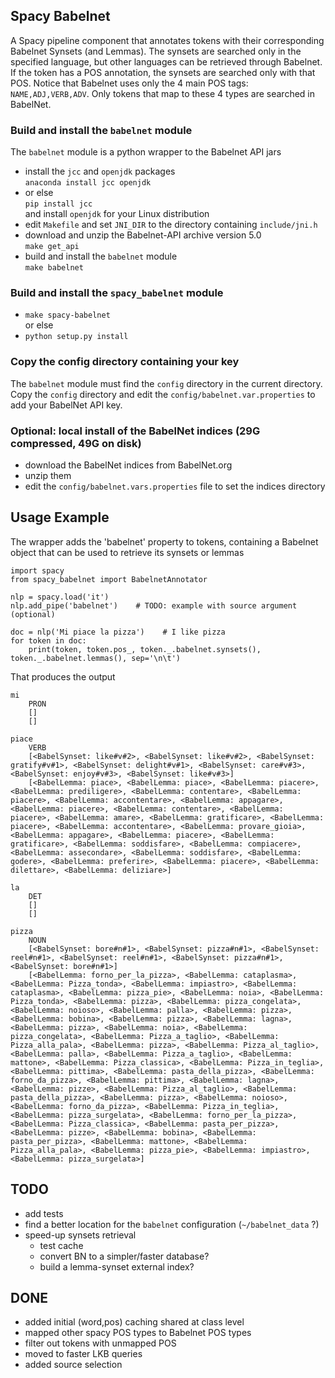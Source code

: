 ## Spacy Babelnet

A Spacy pipeline component that annotates tokens with their corresponding Babelnet Synsets (and Lemmas).
The synsets are searched only in the specified language, but other languages can be retrieved through Babelnet.
If the token has a POS annotation, the synsets are searched only with that POS.
Notice that Babelnet uses only the 4 main POS tags: `NAME,ADJ,VERB,ADV`.
Only tokens that map to these 4 types are searched in BabelNet.

### Build and install the `babelnet` module
The `babelnet` module is a python wrapper to the Babelnet API jars
- install the `jcc` and `openjdk` packages \
  `anaconda install jcc openjdk`
- or else \
  `pip install jcc` \
    and install `openjdk` for your Linux distribution
- edit `Makefile` and set `JNI_DIR` to the directory containing `include/jni.h`
- download and unzip the Babelnet-API archive version 5.0 \
  `make get_api`
- build and install the `babelnet` module \
  `make babelnet`

### Build and install the `spacy_babelnet` module
- `make spacy-babelnet` \
  or else
- `python setup.py install`

### Copy the config directory containing your key
The `babelnet` module must find the `config` directory in the current directory. 
Copy the `config` directory and edit the `config/babelnet.var.properties` to add your BabelNet API key.

### Optional: local install of the BabelNet indices (29G compressed, 49G on disk)
- download the BabelNet indices from BabelNet.org
- unzip them
- edit the `config/babelnet.vars.properties` file to set the indices directory

## Usage Example
The wrapper adds the 'babelnet' property to tokens, containing a Babelnet object that can be used to retrieve its synsets or lemmas
```
import spacy
from spacy_babelnet import BabelnetAnnotator

nlp = spacy.load('it')
nlp.add_pipe('babelnet')    # TODO: example with source argument (optional)

doc = nlp('Mi piace la pizza')    # I like pizza
for token in doc:
    print(token, token.pos_, token._.babelnet.synsets(), token._.babelnet.lemmas(), sep='\n\t')
```
That produces the output

    mi
        PRON
        []
        []

    piace
        VERB
        [<BabelSynset: like#v#2>, <BabelSynset: like#v#2>, <BabelSynset: gratify#v#1>, <BabelSynset: delight#v#1>, <BabelSynset: care#v#3>, <BabelSynset: enjoy#v#3>, <BabelSynset: like#v#3>]
        [<BabelLemma: piace>, <BabelLemma: piace>, <BabelLemma: piacere>, <BabelLemma: prediligere>, <BabelLemma: contentare>, <BabelLemma: piacere>, <BabelLemma: accontentare>, <BabelLemma: appagare>, <BabelLemma: piacere>, <BabelLemma: contentare>, <BabelLemma: piacere>, <BabelLemma: amare>, <BabelLemma: gratificare>, <BabelLemma: piacere>, <BabelLemma: accontentare>, <BabelLemma: provare_gioia>, <BabelLemma: appagare>, <BabelLemma: piacere>, <BabelLemma: gratificare>, <BabelLemma: soddisfare>, <BabelLemma: compiacere>, <BabelLemma: assecondare>, <BabelLemma: soddisfare>, <BabelLemma: godere>, <BabelLemma: preferire>, <BabelLemma: piacere>, <BabelLemma: dilettare>, <BabelLemma: deliziare>]

    la
        DET
        []
        []

    pizza
        NOUN
        [<BabelSynset: bore#n#1>, <BabelSynset: pizza#n#1>, <BabelSynset: reel#n#1>, <BabelSynset: reel#n#1>, <BabelSynset: pizza#n#1>, <BabelSynset: bore#n#1>]
        [<BabelLemma: forno_per_la_pizza>, <BabelLemma: cataplasma>, <BabelLemma: Pizza_tonda>, <BabelLemma: impiastro>, <BabelLemma: cataplasma>, <BabelLemma: pizza_pie>, <BabelLemma: noia>, <BabelLemma: Pizza_tonda>, <BabelLemma: pizza>, <BabelLemma: pizza_congelata>, <BabelLemma: noioso>, <BabelLemma: palla>, <BabelLemma: pizza>, <BabelLemma: bobina>, <BabelLemma: pizza>, <BabelLemma: lagna>, <BabelLemma: pizza>, <BabelLemma: noia>, <BabelLemma: pizza_congelata>, <BabelLemma: Pizza_a_taglio>, <BabelLemma: Pizza_alla_pala>, <BabelLemma: pizza>, <BabelLemma: Pizza_al_taglio>, <BabelLemma: palla>, <BabelLemma: Pizza_a_taglio>, <BabelLemma: mattone>, <BabelLemma: Pizza_classica>, <BabelLemma: Pizza_in_teglia>, <BabelLemma: pittima>, <BabelLemma: pasta_della_pizza>, <BabelLemma: forno_da_pizza>, <BabelLemma: pittima>, <BabelLemma: lagna>, <BabelLemma: pizze>, <BabelLemma: Pizza_al_taglio>, <BabelLemma: pasta_della_pizza>, <BabelLemma: pizza>, <BabelLemma: noioso>, <BabelLemma: forno_da_pizza>, <BabelLemma: Pizza_in_teglia>, <BabelLemma: pizza_surgelata>, <BabelLemma: forno_per_la_pizza>, <BabelLemma: Pizza_classica>, <BabelLemma: pasta_per_pizza>, <BabelLemma: pizze>, <BabelLemma: bobina>, <BabelLemma: pasta_per_pizza>, <BabelLemma: mattone>, <BabelLemma: Pizza_alla_pala>, <BabelLemma: pizza_pie>, <BabelLemma: impiastro>, <BabelLemma: pizza_surgelata>]


## TODO
- add tests
- find a better location for the `babelnet` configuration (``~/babelnet_data`` ?)
- speed-up synsets retrieval
    - test cache
    - convert BN to a simpler/faster database?
    - build a lemma-synset external index?
## DONE
- added initial (word,pos) caching shared at class level
- mapped other spacy POS types to Babelnet POS types
- filter out tokens with unmapped POS
- moved to faster LKB queries
- added source selection
